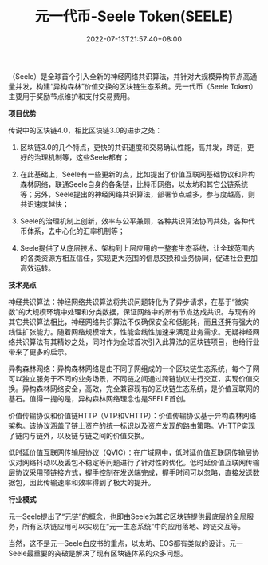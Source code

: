 ﻿---
weight: 
title: "元一代币-Seele Token(SEELE)"
description: "（Seele）是全球首个引入全新的神经网络共识算法，并针对大规模异构节点高通量并发，构建“异构森林”价值交换的区块链生态系统。元一代币（Seele Token）主要用于奖励节点维护和支付交易费用。"
date: 2022-07-13T21:57:40+08:00
lastmod: 2022-07-13T16:45:40+08:00
draft: false
authors: ["yangsi"]
featuredImage: "yuanyidaibi-seele-tokenseele.webp"
link: "https://seele.pro/       https://www.bibiqing.com/coindetails/seele"
tags: ["数字代币","元一代币-Seele Token(SEELE)"]
categories: ["navigation"]
navigation: ["数字代币"]
lightgallery: true
toc: true
pinned: false
recommend: false
recommend1: false
---
（Seele）是全球首个引入全新的神经网络共识算法，并针对大规模异构节点高通量并发，构建“异构森林”价值交换的区块链生态系统。元一代币（Seele Token）主要用于奖励节点维护和支付交易费用。

**项目优势**

传说中的区块链4.0，相比区块链3.0的进步之处：

1. 区块链3.0的几个特点，更快的共识速度和交易确认性能，高并发，跨链，更好的治理机制等，这些Seele都有；

2. 在此基础上，Seele有一些更新的点，比如提出了价值互联网基础协议和异构森林网络，联通Seele自身的各条链，比特币网络，以太坊和其它公链系统等；另外，Seele提出的神经网络共识算法，部署节点越多，参与度越高，则共识速度越快；

3. Seele的治理机制上创新，效率与公平兼顾，各种共识算法协同共处，各种代币体系，去中心化的汇率机制等；

4. Seele提供了从底层技术、架构到上层应用的一整套生态系统，让全球范围内的各类资源方相互信任，实现更大范围的信息交换和业务协同，促进社会更加高效运转。

**技术亮点**

神经共识算法：神经网络共识算法将共识问题转化为了异步请求，在基于“微实数”的大规模环境中处理和分类数据，保证网络中的所有节点达成共识。与现有的其它共识算法相比，神经网络共识算法不仅确保安全和低能耗，而且还拥有强大的线性扩张能力。随着网络规模增大，性能会线性加速来满足业务需求。无疑神经网络共识算法有其精妙之处，同时作为全球首次引入此算法的区块链项目，也给行业带来了更多的启示。

异构森林网络：异构森林网络是由不同子网组成的一个区块链生态系统，每个子网可以独立服务于不同的业务场景，不同链之间通过跨链协议进行交互，实现价值交换。异构森林网络安全，高效，完全兼容现有的区块链生态系统，是价值互联网的基石。值得一提的是，异构森林网络理念也是SEELE首创。

价值传输协议和价值链HTTP（VTP和VHTTP）：价值传输协议基于异构森林网络架构。该协议涵盖了链上资产的统一标识以及资产发现的路由策略。VHTTP实现了链内与链外，以及链与链之间的价值交换。

低时延价值互联网传输层协议（QVIC）：在广域网中，低时延价值互联网传输层协议对网络抖动以及丢包不稳定等问题进行了针对性的优化。低时延价值互联网传输层协议采用预链接方式，握手控制在发送端完成，握手时间可以忽略，直接发送数据包，因此传输速率和效率得到了极大的提升。

**行业模式**

元一Seele提出了“元链”的概念，也即由Seele为其它区块链提供最底层的全局服务，所有区块链应用可以实现在“元一生态系统”中的应用落地、跨链交互等。

当然，这不是元一Seele白皮书的重点，以太坊、EOS都有类似的设计。元一Seele最重要的突破是解决了现有区块链体系的众多问题。



  
